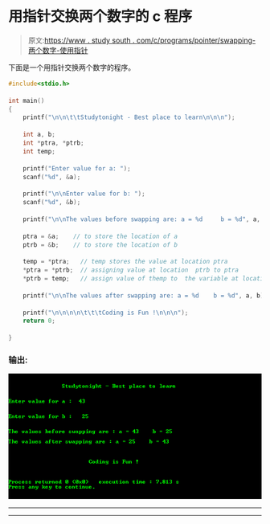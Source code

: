# 用指针交换两个数字的 c 程序

> 原文:[https://www . study south . com/c/programs/pointer/swapping-两个数字-使用指针](https://www.studytonight.com/c/programs/pointer/swapping-two-numbers-using-pointers)

下面是一个用指针交换两个数字的程序。

```cpp
#include<stdio.h>

int main()
{
    printf("\n\n\t\tStudytonight - Best place to learn\n\n\n");

    int a, b;
    int *ptra, *ptrb;
    int temp;

    printf("Enter value for a: ");
    scanf("%d", &a);

    printf("\n\nEnter value for b: ");
    scanf("%d", &b);

    printf("\n\nThe values before swapping are: a = %d     b = %d", a, b);

    ptra = &a;    // to store the location of a
    ptrb = &b;    // to store the location of b

    temp = *ptra;   // temp stores the value at location ptra
    *ptra = *ptrb;  // assigning value at location  ptrb to ptra
    *ptrb = temp;   // assign value of themp to  the variable at location ptrb

    printf("\n\nThe values after swapping are: a = %d    b = %d", a, b);

    printf("\n\n\n\n\t\t\tCoding is Fun !\n\n\n");
    return 0;

}
```

### 输出:

![Program for Swapping Two Numbers using Pointers](img/7b414e30ec8ad019adc068ed7040477e.png)

* * *

* * *